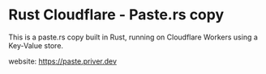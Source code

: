 # Rust Cloudflare - Paste.rs copy

This is a paste.rs copy built in Rust, running on Cloudflare Workers using a Key-Value store.

website: https://paste.priver.dev
